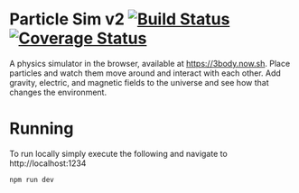 # Particle Sim v2 [![Build Status](https://travis-ci.com/kochie/particle-sim-v2.svg?branch=master)](https://travis-ci.com/kochie/particle-sim-v2) [![Coverage Status](https://coveralls.io/repos/github/kochie/particle-sim-v2/badge.svg?branch=master)](https://coveralls.io/github/kochie/particle-sim-v2?branch=master)
A physics simulator in the browser, available at https://3body.now.sh. Place particles and watch them move around and interact with each other. Add gravity, electric, and magnetic fields to the universe and see how that changes the environment.

# Running
To run locally simply execute the following and navigate to http://localhost:1234
```
npm run dev
```

